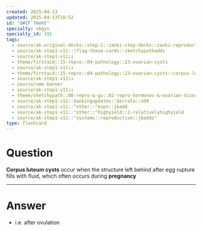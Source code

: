 ```yaml
---
created: 2025-04-13
updated: 2025-04-13T10:52
id: "d#{F`7mo%t"
specialty: obgyn
specialty_id: 191
tags:
  - source/ak-original-decks::step-1::zanki-step-decks::zanki-reproductive::reproductive-pathology
  - source/ak-step1-v11::!flag-these-cards::sketchypathadds
  - source/ak-step1-v11::
  - theme/firstaid::15-repro::04-pathology::23-ovarian-cysts
  - source/ak-step1-v11::
  - theme/firstaid::15-repro::04-pathology::23-ovarian-cysts::corpus-luteal-cyst
  - source/ak-step1-v11::
  - source/ome-banner
  - source/ak-step1-v11::
  - theme/sketchypath::08-repro-&-gu::02-repro-hormones-&-ovarian-disorders::03-ovarian-cysts-&-epithelial-ovarian-cancer
  - source/ak-step1-v11::$ankingupdates::$errata::v09
  - source/ak-step1-v11::^other::^expn::jbadd
  - source/ak-step1-v11::^other::^highyield::2-relativelyhighyield
  - source/ak-step1-v11::^systems::reproductive::jbadds"
type: flashcard
---
```


# Question
**Corpus luteum cysts** occur when the structure left behind after egg rupture fills with fluid, which often occurs during **pregnancy**

---

# Answer
* i.e. after ovulation